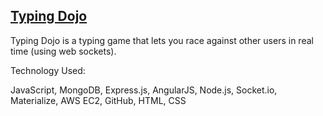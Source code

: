## [Typing Dojo](http://54.175.81.151/)


Typing Dojo is a typing game that lets you race against other users in real time (using web sockets).


Technology Used:


JavaScript, MongoDB, Express.js, AngularJS, Node.js, Socket.io, Materialize, AWS EC2, GitHub, HTML, CSS